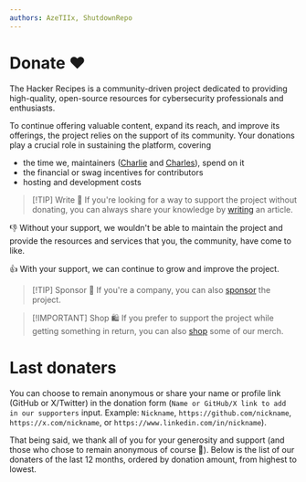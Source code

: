 ```yaml
---
authors: AzeTIIx, ShutdownRepo
---
```


# Donate ❤️

The Hacker Recipes is a community-driven project dedicated to providing high-quality, open-source resources for cybersecurity professionals and enthusiasts. 

To continue offering valuable content, expand its reach, and improve its offerings, the project relies on the support of its community. 
Your donations play a crucial role in sustaining the platform, covering 
- the time we, maintainers ([Charlie](https://www.linkedin.com/in/nwodtuhs/) and [Charles](https://www.linkedin.com/in/charlesaimin/)), spend on it
- the financial or swag incentives for contributors
- hosting and development costs 

> [!TIP] Write 📝
> If you're looking for a way to support the project without donating, you can always share your knowledge by [writing](/contributing/write.md) an article.

:-1: Without your support, we wouldn't be able to maintain the project and provide the resources and services that you, the community, have come to like.

:+1: With your support, we can continue to grow and improve the project.

<DonationPricingTable />

> [!TIP] Sponsor 🌟
> If you're a company, you can also [sponsor](/contributing/sponsor.md) the project.

> [!IMPORTANT] Shop 🛍️
> If you prefer to support the project while getting something in return, you can also [shop](/shop.md) some of our merch.

# Last donaters

You can choose to remain anonymous or share your name or profile link (GitHub or X/Twitter) in the donation form (`Name or GitHub/X link to add in our supporters` input. Example: `Nickname`, `https://github.com/nickname`, `https://x.com/nickname`, or `https://www.linkedin.com/in/nickname`).

That being said, we thank all of you for your generosity and support (and those who chose to remain anonymous of course 🤫). 
Below is the list of our donaters of the last 12 months, ordered by donation amount, from highest to lowest.

<Donaters />